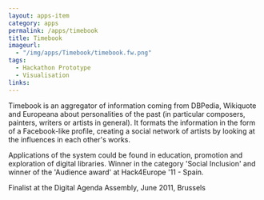 ```yaml
---
layout: apps-item
category: apps
permalink: /apps/timebook
title: Timebook
imageurl:
  - "/img/apps/Timebook/timebook.fw.png"
tags:
  - Hackathon Prototype
  - Visualisation
links:
---
```


Timebook is an aggregator of information coming from DBPedia, Wikiquote and Europeana about personalities of the past (in particular composers, painters, writers or artists in general). It formats the information in the form of a Facebook-like profile, creating a social network of artists by looking at the influences in each other's works.

Applications of the system could be found in education, promotion and exploration of digital libraries. Winner in the category 'Social Inclusion' and winner of the 'Audience award' at Hack4Europe '11 - Spain.

Finalist at the Digital Agenda Assembly, June 2011, Brussels


